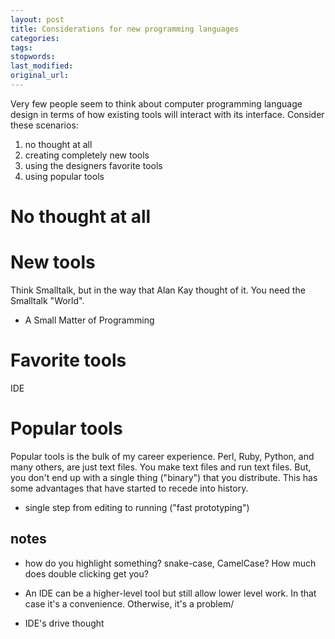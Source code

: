 ```yaml
---
layout: post
title: Considerations for new programming languages
categories:
tags:
stopwords:
last_modified:
original_url:
---
```


Very few people seem to think about computer programming language design
in terms of how existing tools will interact with its interface. Consider
these scenarios:

1. no thought at all
2. creating completely new tools
3. using the designers favorite tools
4. using popular tools

# No thought at all

# New tools

Think Smalltalk, but in the way that Alan Kay thought of it. You need
the Smalltalk "World".

* A Small Matter of Programming

# Favorite tools

IDE

# Popular tools

Popular tools is the bulk of my career experience. Perl, Ruby, Python,
and many others, are just text files. You make text files and run text
files. But, you don't end up with a single thing ("binary") that you
distribute. This has some advantages that have started to recede into history.

* single step from editing to running ("fast prototyping")


## notes

* how do you highlight something? snake-case, CamelCase? How much does
double clicking get you?

* An IDE can be a higher-level tool but still allow lower level work. In
that case it's a convenience. Otherwise, it's a problem/

* IDE's drive thought
